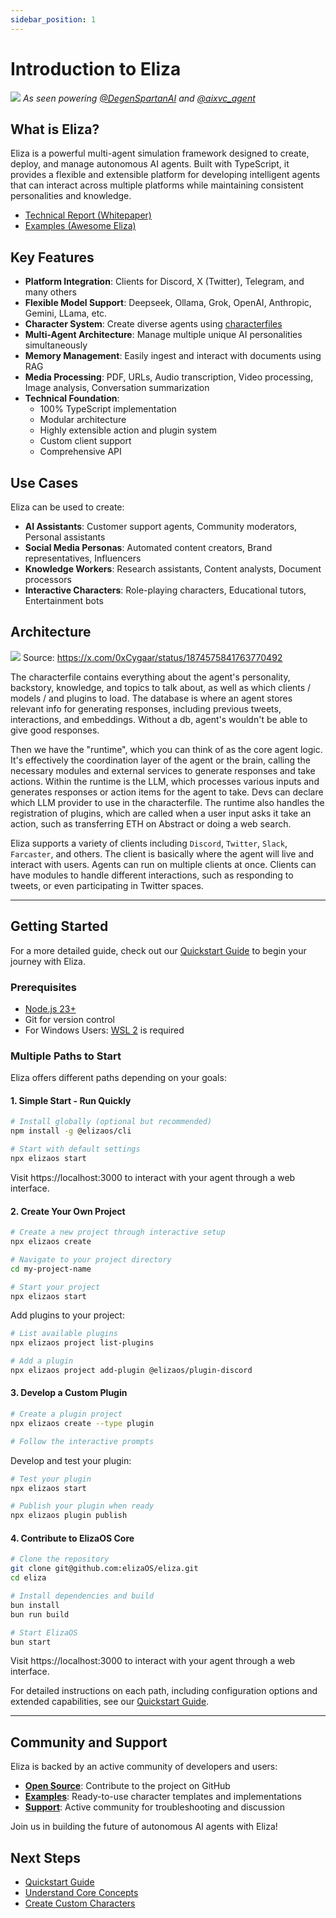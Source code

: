 ```yaml
---
sidebar_position: 1
---
```


# Introduction to Eliza

![](/img/eliza_banner.jpg)
_As seen powering [@DegenSpartanAI](https://x.com/degenspartanai) and [@aixvc_agent](https://x.com/aixvc_agent)_

## What is Eliza?

Eliza is a powerful multi-agent simulation framework designed to create, deploy, and manage autonomous AI agents. Built with TypeScript, it provides a flexible and extensible platform for developing intelligent agents that can interact across multiple platforms while maintaining consistent personalities and knowledge.

- [Technical Report (Whitepaper)](https://arxiv.org/pdf/2501.06781)
- [Examples (Awesome Eliza)](https://github.com/elizaos/awesome-eliza)

## Key Features

- **Platform Integration**: Clients for Discord, X (Twitter), Telegram, and many others
- **Flexible Model Support**: Deepseek, Ollama, Grok, OpenAI, Anthropic, Gemini, LLama, etc.
- **Character System**: Create diverse agents using [characterfiles](https://github.com/elizaOS/characterfile)
- **Multi-Agent Architecture**: Manage multiple unique AI personalities simultaneously
- **Memory Management**: Easily ingest and interact with documents using RAG
- **Media Processing**: PDF, URLs, Audio transcription, Video processing, Image analysis, Conversation summarization
- **Technical Foundation**:
  - 100% TypeScript implementation
  - Modular architecture
  - Highly extensible action and plugin system
  - Custom client support
  - Comprehensive API

## Use Cases

Eliza can be used to create:

- **AI Assistants**: Customer support agents, Community moderators, Personal assistants
- **Social Media Personas**: Automated content creators, Brand representatives, Influencers
- **Knowledge Workers**: Research assistants, Content analysts, Document processors
- **Interactive Characters**: Role-playing characters, Educational tutors, Entertainment bots

## Architecture

[![](/img/architecture.png)](/img/architecture.png)
Source: https://x.com/0xCygaar/status/1874575841763770492

The characterfile contains everything about the agent's personality, backstory, knowledge, and topics to talk about, as well as which clients / models / and plugins to load. The database is where an agent stores relevant info for generating responses, including previous tweets, interactions, and embeddings. Without a db, agent's wouldn't be able to give good responses.

Then we have the "runtime", which you can think of as the core agent logic. It's effectively the coordination layer of the agent or the brain, calling the necessary modules and external services to generate responses and take actions. Within the runtime is the LLM, which processes various inputs and generates responses or action items for the agent to take. Devs can declare which LLM provider to use in the characterfile. The runtime also handles the registration of plugins, which are called when a user input asks it take an action, such as transferring ETH on Abstract or doing a web search.

Eliza supports a variety of clients including `Discord`, `Twitter`, `Slack`, `Farcaster`, and others. The client is basically where the agent will live and interact with users. Agents can run on multiple clients at once. Clients can have modules to handle different interactions, such as responding to tweets, or even participating in Twitter spaces.

---

## Getting Started

For a more detailed guide, check out our [Quickstart Guide](./quickstart.md) to begin your journey with Eliza.

### Prerequisites

- [Node.js 23+](https://docs.npmjs.com/downloading-and-installing-node-js-and-npm)
- Git for version control
- For Windows Users: [WSL 2](https://learn.microsoft.com/en-us/windows/wsl/install-manual) is required

### Multiple Paths to Start

Eliza offers different paths depending on your goals:

#### 1. Simple Start - Run Quickly

```bash
# Install globally (optional but recommended)
npm install -g @elizaos/cli

# Start with default settings
npx elizaos start
```

Visit https://localhost:3000 to interact with your agent through a web interface.

#### 2. Create Your Own Project

```bash
# Create a new project through interactive setup
npx elizaos create

# Navigate to your project directory
cd my-project-name

# Start your project
npx elizaos start
```

Add plugins to your project:

```bash
# List available plugins
npx elizaos project list-plugins

# Add a plugin
npx elizaos project add-plugin @elizaos/plugin-discord
```

#### 3. Develop a Custom Plugin

```bash
# Create a plugin project
npx elizaos create --type plugin

# Follow the interactive prompts
```

Develop and test your plugin:

```bash
# Test your plugin
npx elizaos start

# Publish your plugin when ready
npx elizaos plugin publish
```

#### 4. Contribute to ElizaOS Core

```bash
# Clone the repository
git clone git@github.com:elizaOS/eliza.git
cd eliza

# Install dependencies and build
bun install
bun run build

# Start ElizaOS
bun start
```

Visit https://localhost:3000 to interact with your agent through a web interface.

For detailed instructions on each path, including configuration options and extended capabilities, see our [Quickstart Guide](./quickstart.md).

---

## Community and Support

Eliza is backed by an active community of developers and users:

- [**Open Source**](https://github.com/elizaos/eliza): Contribute to the project on GitHub
- [**Examples**](https://github.com/elizaos/characters): Ready-to-use character templates and implementations
- [**Support**](https://discord.gg/elizaos): Active community for troubleshooting and discussion

Join us in building the future of autonomous AI agents with Eliza!

## Next Steps

- [Quickstart Guide](./quickstart.md)
- [Understand Core Concepts](./core/agents.md)
- [Create Custom Characters](./core/characterfile.md)
